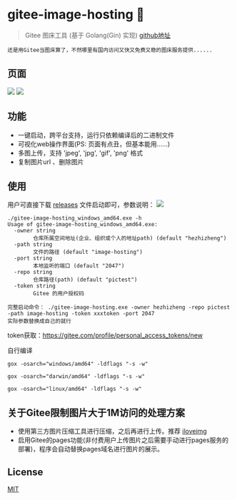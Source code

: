 # gitee-image-hosting 🐽

> Gitee 图床工具 (基于 Golang(Gin) 实现) [github地址](https://github.com/hezhizheng/gitee-image-hosting)

```
还是用Gitee当图床算了，不然哪里有国内访问又快又免费又稳的图床服务提供......
```

## 页面
![](https://gitee.com/hezhizheng/pictest/raw/master/newdir/20210207160931_ZPUDMEHPYYLWOQFJ.png)
![](https://img.vim-cn.com/b8/ba7180c764628025bb4153a9c3995bb5ace0c9.gif)

## 功能
- 一键启动，跨平台支持，运行只依赖编译后的二进制文件
- 可视化web操作界面(PS: 页面有点丑，但基本能用......)
- 多图上传，支持 'jpeg', 'jpg', 'gif', 'png' 格式
- 复制图片url 、删除图片

## 使用
用户可直接下载 [releases](https://github.com/hezhizheng/gitee-image-hosting/releases) 文件启动即可，参数说明：
![](https://gitee.com/hezhizheng/pictest/raw/master/image-hosting/20210207154953_ZHKKGZZVAYDEZHAO.png)

```
./gitee-image-hosting_windows_amd64.exe -h
Usage of gitee-image-hosting_windows_amd64.exe:
  -owner string
        仓库所属空间地址(企业、组织或个人的地址path) (default "hezhizheng")
  -path string
        文件的路径 (default "image-hosting")
  -port string
        本地监听的端口 (default "2047")
  -repo string
        仓库路径(path) (default "pictest")
  -token string
        Gitee 的用户授权码
```

```
完整启动命令： ./gitee-image-hosting.exe -owner hezhizheng -repo pictest -path image-hosting -token xxxtoken -port 2047
实际参数替换成自己的就行
```
token获取：https://gitee.com/profile/personal_access_tokens/new

自行编译
```
gox -osarch="windows/amd64" -ldflags "-s -w"

gox -osarch="darwin/amd64" -ldflags "-s -w"

gox -osarch="linux/amd64" -ldflags "-s -w"
```



## 关于Gitee限制图片大于1M访问的处理方案
- 使用第三方图片压缩工具进行压缩，之后再进行上传。推荐 [iloveimg](https://www.iloveimg.com/zh-cn/compress-image/compress-jpg)
- 启用Gitee的pages功能(非付费用户上传图片之后需要手动进行pages服务的部署)，程序会自动替换pages域名进行图片的展示。


## License
[MIT](./LICENSE.txt)